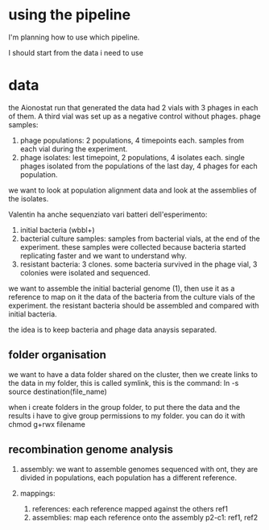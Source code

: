 # using the pipeline

I'm planning how to use which pipeline.

I should start from the data i need to use

# data

the Aionostat run that generated the data had 2 vials with 3 phages in each of them. A third vial was set up as a negative control without phages.
phage samples:
1. phage populations: 2 populations, 4 timepoints each. samples from each vial during the experiment.
2. phage isolates: lest timepoint, 2 populations, 4 isolates each. single phages isolated from the populations of the last day, 4 phages for each population.

we want to look at population alignment data and look at the assemblies of the isolates.

Valentin ha anche sequenziato vari batteri dell'esperimento:
1. initial bacteria (wbbl+)
2. bacterial culture samples: samples from bacterial vials, at the end of the experiment. these samples were collected because bacteria started replicating faster and we want to understand why.
3. resistant bacteria: 3 clones. some bacteria survived in the phage vial, 3 colonies were isolated and sequenced.

we want to assemble the initial bacterial genome (1), then use it as a reference to map on it the data of the bacteria from the culture vials of the experiment. the resistant bacteria should be assembled and compared with initial bacteria.

the idea is to keep bacteria and phage data anaysis separated.

## folder organisation

we want to have a data folder shared on the cluster, then we create links to the data in my folder, this is called symlink, this is the command: ln -s source destination(file_name)

when i create folders in the group folder, to put there the data and the results i have to give group permissions to my folder. you can do it with chmod g+rwx filename

## recombination genome analysis

1. assembly: we want to assemble genomes sequenced with ont, they are divided in populations, each population has a different reference.

2. mappings:
    1. references: each reference mapped against the others
        ref1
    2. assemblies: map each reference onto the assembly
        p2-c1: ref1, ref2